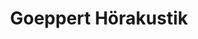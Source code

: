 ---
title: "Goeppert Hörakustik"
url: /korntal-muenchingen/goeppert-hoerakustik/
shop: Hörgeräte
---